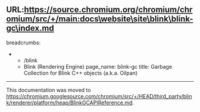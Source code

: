 URL:https://source.chromium.org/chromium/chromium/src/+/main:docs\website\site\blink\blink-gc\index.md
---
breadcrumbs:
- - /blink
  - Blink (Rendering Engine)
page_name: blink-gc
title: Garbage Collection for Blink C++ objects (a.k.a. Oilpan)
---

This documentation was moved to
<https://chromium.googlesource.com/chromium/src/+/HEAD/third_party/blink/renderer/platform/heap/BlinkGCAPIReference.md>.
